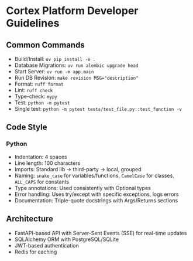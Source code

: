 # Cortex Platform Developer Guidelines

## Common Commands

- Build/Install: `uv pip install -e .`
- Database Migrations: `uv run alembic upgrade head`
- Start Server: `uv run -m app.main`
- Run DB Revision: `make revision MSG="description"`
- Format: `ruff format`
- Lint: `ruff check`
- Type-check: `mypy`
- Test: `python -m pytest`
- Single test: `python -m pytest tests/test_file.py::test_function -v`

## Code Style

### Python

- Indentation: 4 spaces
- Line length: 100 characters
- Imports: Standard lib → third-party → local, grouped
- Naming: `snake_case` for variables/functions, `CamelCase` for classes, `ALL_CAPS` for constants
- Type annotations: Used consistently with Optional types
- Error handling: Uses try/except with specific exceptions, logs errors
- Documentation: Triple-quote docstrings with Args/Returns sections

## Architecture

- FastAPI-based API with Server-Sent Events (SSE) for real-time updates
- SQLAlchemy ORM with PostgreSQL/SQLite
- JWT-based authentication
- Redis for caching
